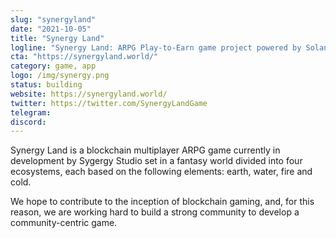 ```yaml
---
slug: "synergyland"
date: "2021-10-05"
title: "Synergy Land"
logline: "Synergy Land: ARPG Play-to-Earn game project powered by Solana."
cta: "https://synergyland.world/"
category: game, app
logo: /img/synergy.png
status: building
website: https://synergyland.world/
twitter: https://twitter.com/SynergyLandGame
telegram:
discord:
---
```


Synergy Land is a blockchain multiplayer ARPG game currently in development by Sygergy Studio set in a fantasy world divided into four ecosystems, each based on the following elements: earth, water, fire and cold.

We hope to contribute to the inception of blockchain gaming, and, for this reason, we are working hard to build a strong community to develop a community-centric game.

